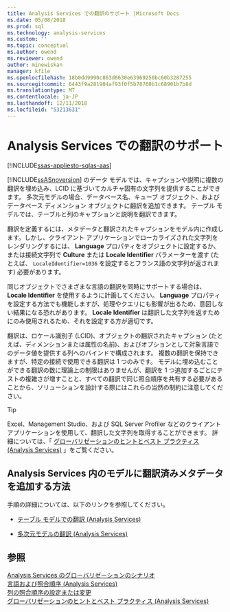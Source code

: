 ```yaml
---
title: Analysis Services での翻訳のサポート |Microsoft Docs
ms.date: 05/08/2018
ms.prod: sql
ms.technology: analysis-services
ms.custom: ''
ms.topic: conceptual
ms.author: owend
ms.reviewer: owend
author: minewiskan
manager: kfile
ms.openlocfilehash: 18b0dd9990c863d6630e63969250bc60b3287255
ms.sourcegitcommit: 6443f9a281904af93f0f5b78760b1c68901b7b8d
ms.translationtype: MT
ms.contentlocale: ja-JP
ms.lasthandoff: 12/11/2018
ms.locfileid: "53213631"
---
```

# <a name="translation-support-in-analysis-services"></a>Analysis Services での翻訳のサポート
[!INCLUDE[ssas-appliesto-sqlas-aas](../includes/ssas-appliesto-sqlas-aas.md)]

  [!INCLUDE[ssASnoversion](../includes/ssasnoversion-md.md)] のデータ モデルでは、キャプションや説明に複数の翻訳を埋め込み、LCID に基づいてカルチャ固有の文字列を提供することができます。 多次元モデルの場合、データベース名、キューブ オブジェクト、およびデータベース ディメンション オブジェクトに翻訳を追加できます。 テーブル モデルでは、テーブルと列のキャプションと説明を翻訳できます。  
  
 翻訳を定義するには、メタデータと翻訳されたキャプションをモデル内に作成します。しかし、クライアント アプリケーションでローカライズされた文字列をレンダリングするには、 **Language** プロパティをオブジェクトに設定するか、または接続文字列で **Culture** または **Locale Identifier** パラメーターを渡す (たとえば、 `LocaleIdentifier=1036` を設定するとフランス語の文字列が返されます) 必要があります。  
  
 同じオブジェクトでさまざまな言語の翻訳を同時にサポートする場合は、 **Locale Identifier** を使用するように計画してください。 **Language** プロパティを設定する方法でも機能しますが、処理やクエリにも影響が出るため、意図しない結果になる恐れがあります。 **Locale Identifier** は翻訳した文字列を返すためにのみ使用されるため、それを設定する方が適切です。  
  
 翻訳は、ロケール識別子 (LCID)、オブジェクトの翻訳されたキャプション (たとえば、ディメンションまたは属性の名前)、およびオプションとして対象言語でのデータ値を提供する列へのバインドで構成されます。 複数の翻訳を保持できますが、特定の接続で使用できる翻訳は 1 つのみです。 モデルに埋め込むことができる翻訳の数に理論上の制限はありませんが、翻訳を 1 つ追加するごとにテストの複雑さが増すことと、すべての翻訳で同じ照合順序を共有する必要があることから、ソリューションを設計する際にはこれらの当然の制約に注意してください。  
  
> [!TIP]  
>  Excel、Management Studio、および SQL Server Profiler などのクライアント アプリケーションを使用して、翻訳した文字列を取得することができます。 詳細については、「 [グローバリゼーションのヒントとベスト プラクティス (Analysis Services)](../analysis-services/globalization-tips-and-best-practices-analysis-services.md) 」をご覧ください。  
  
## <a name="how-to-add-translated-metadata-to-model-in-analysis-services"></a>Analysis Services 内のモデルに翻訳済みメタデータを追加する方法  
 手順の詳細については、以下のリンクを参照してください。  
  
-   [テーブル モデルでの翻訳 (Analysis Services)](../analysis-services/tabular-models/translations-in-tabular-models-analysis-services.md)  
  
-   [多次元モデルの翻訳 (Analysis Services)](../analysis-services/multidimensional-models/translations-in-multidimensional-models-analysis-services.md)  
  
## <a name="see-also"></a>参照  
 [Analysis Services のグローバリゼーションのシナリオ](../analysis-services/globalization-scenarios-for-analysis-services.md)   
 [言語および照合順序 (Analysis Services)](../analysis-services/languages-and-collations-analysis-services.md)   
 [列の照合順序の設定または変更](../relational-databases/collations/set-or-change-the-column-collation.md)   
 [グローバリゼーションのヒントとベスト プラクティス (Analysis Services)](../analysis-services/globalization-tips-and-best-practices-analysis-services.md)  
  
  
